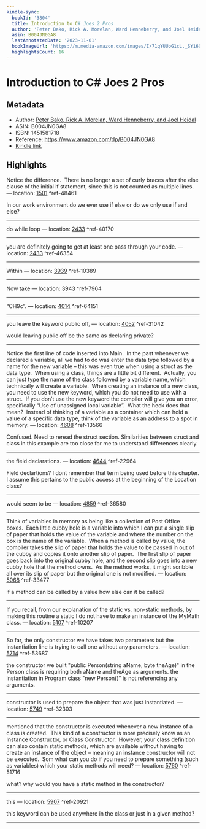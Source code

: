 ```yaml
---
kindle-sync:
  bookId: '3804'
  title: Introduction to C# Joes 2 Pros
  author: 'Peter Bako, Rick A. Morelan, Ward Henneberry, and Joel Heidal'
  asin: B004JN0GA8
  lastAnnotatedDate: '2023-11-01'
  bookImageUrl: 'https://m.media-amazon.com/images/I/71qYUUoG1cL._SY160.jpg'
  highlightsCount: 16
---
```

# Introduction to C# Joes 2 Pros
## Metadata
* Author: [Peter Bako, Rick A. Morelan, Ward Henneberry, and Joel Heidal](https://www.amazon.comundefined)
* ASIN: B004JN0GA8
* ISBN: 1451581718
* Reference: https://www.amazon.com/dp/B004JN0GA8
* [Kindle link](kindle://book?action=open&asin=B004JN0GA8)

## Highlights
Notice the difference.  There is no longer a set of curly braces after the else clause of the initial if statement, since this is not counted as multiple lines. — location: [1501](kindle://book?action=open&asin=B004JN0GA8&location=1501) ^ref-48461

In our work environment do we ever use if else or do we only use if and else?

---
do while loop — location: [2433](kindle://book?action=open&asin=B004JN0GA8&location=2433) ^ref-40170

---
you are definitely going to get at least one pass through your code. — location: [2433](kindle://book?action=open&asin=B004JN0GA8&location=2433) ^ref-46354

---
Within — location: [3939](kindle://book?action=open&asin=B004JN0GA8&location=3939) ^ref-10389

---
Now take — location: [3943](kindle://book?action=open&asin=B004JN0GA8&location=3943) ^ref-7964

---
“CH9c”. — location: [4014](kindle://book?action=open&asin=B004JN0GA8&location=4014) ^ref-64151

---
you leave the keyword public off, — location: [4052](kindle://book?action=open&asin=B004JN0GA8&location=4052) ^ref-31042

would leaving public off be the same as declaring private?

---
Notice the first line of code inserted into Main.  In the past whenever we declared a variable, all we had to do was enter the data type followed by a name for the new variable – this was even true when using a struct as the data type.  When using a class, things are a little bit different.  Actually, you can just type the name of the class followed by a variable name, which technically will create a variable.  When creating an instance of a new class, you need to use the new keyword, which you do not need to use with a struct.  If you don’t use the new keyword the compiler will give you an error, specifically “Use of unassigned local variable”.  What the heck does that mean?  Instead of thinking of a variable as a container which can hold a value of a specific data type, think of the variable as an address to a spot in memory. — location: [4608](kindle://book?action=open&asin=B004JN0GA8&location=4608) ^ref-13566

Confused.  Need to reread the struct section.  Similarities between struct and class in this example are too close for me to understand differences clearly.

---
the field declarations. — location: [4644](kindle://book?action=open&asin=B004JN0GA8&location=4644) ^ref-22964

Field declartions?  I dont remember that term being used before this chapter.  I assume this pertains to the public access at the beginning of the Location class?

---
would seem to be — location: [4859](kindle://book?action=open&asin=B004JN0GA8&location=4859) ^ref-36580

---
Think of variables in memory as being like a collection of Post Office boxes.  Each little cubby hole is a variable into which I can put a single slip of paper that holds the value of the variable and where the number on the box is the name of the variable.  When a method is called by value, the compiler takes the slip of paper that holds the value to be passed in out of the cubby and copies it onto another slip of paper.  The first slip of paper goes back into the original cubby hole, and the second slip goes into a new cubby hole that the method owns.  As the method works, it might scribble all over its slip of paper but the original one is not modified. — location: [5068](kindle://book?action=open&asin=B004JN0GA8&location=5068) ^ref-33477

if a method can be called by a value how else can it be called?

---
If you recall, from our explanation of the static vs. non-static methods, by making this routine a static I do not have to make an instance of the MyMath class. — location: [5107](kindle://book?action=open&asin=B004JN0GA8&location=5107) ^ref-10207

---
So far, the only constructor we have takes two parameters but the instantiation line is trying to call one without any parameters. — location: [5714](kindle://book?action=open&asin=B004JN0GA8&location=5714) ^ref-53687

the constructor we built "public Person(string aName, byte theAge)" in the Person class is requiring both aName and theAge as arguments.  the instantiation in Program class "new Person()" is not referencing any arguments.

---
constructor is used to prepare the object that was just instantiated. — location: [5749](kindle://book?action=open&asin=B004JN0GA8&location=5749) ^ref-32303

---
mentioned that the constructor is executed whenever a new instance of a class is created.  This kind of a constructor is more precisely know as an Instance Constructor, or Class Constructor.  However, your class definition can also contain static methods, which are available without having to create an instance of the object – meaning an instance constructor will not be executed.  Som what can you do if you need to prepare something (such as variables) which your static methods will need? — location: [5760](kindle://book?action=open&asin=B004JN0GA8&location=5760) ^ref-51716

what?   why would you have a static method in the constructor?

---
this — location: [5907](kindle://book?action=open&asin=B004JN0GA8&location=5907) ^ref-20921

this keyword can be used anywhere in the class or just in a given method?

---

